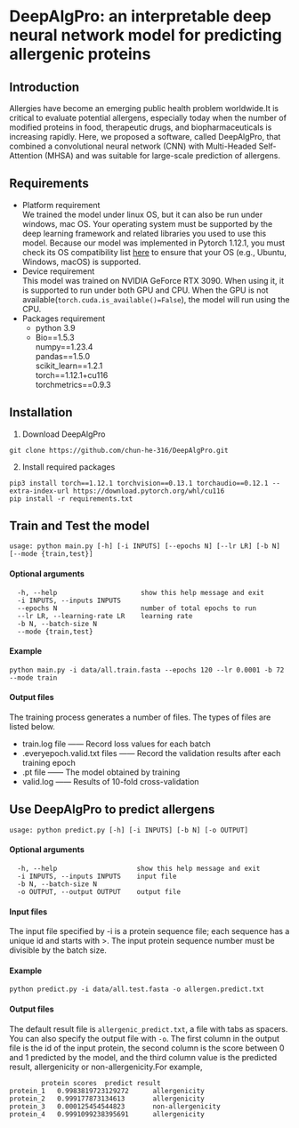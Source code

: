 # DeepAlgPro: an interpretable deep neural network model for predicting allergenic proteins
## Introduction
Allergies have become an emerging public health problem worldwide.It is critical to evaluate potential allergens, especially today when the number of modified proteins in food, therapeutic drugs, and biopharmaceuticals is increasing rapidly. Here, we proposed a software, called DeepAlgPro, that combined a convolutional neural network (CNN) with Multi-Headed Self-Attention (MHSA) and was suitable for large-scale prediction of allergens. 

## Requirements
- Platform requirement<br>
We trained the model under linux OS, but it can also be run under windows, mac OS. Your operating system must be supported by the deep learning framework and related libraries you used to use this model. Because our model was implemented in Pytorch 1.12.1, you must check its OS compatibility list [here](https://pytorch.org/get-started/previous-versions/) to ensure that your OS (e.g., Ubuntu, Windows, macOS) is supported.
- Device requirement<br>
This model was trained on NVIDIA GeForce RTX 3090. When using it, it is supported to run under both GPU and CPU. When the GPU is not available(`torch.cuda.is_available()=False`), the model will run using the CPU.
- Packages requirement<br>
  - python 3.9<br>
  - Bio==1.5.3<br>
    numpy==1.23.4<br>
    pandas==1.5.0<br>
    scikit_learn==1.2.1<br>
    torch==1.12.1+cu116<br>
    torchmetrics==0.9.3<br>
## Installation
1. Download DeepAlgPro
```
git clone https://github.com/chun-he-316/DeepAlgPro.git
```
2. Install required packages<br>
```
pip3 install torch==1.12.1 torchvision==0.13.1 torchaudio==0.12.1 --extra-index-url https://download.pytorch.org/whl/cu116
pip install -r requirements.txt
```
## Train and Test the model
```
usage: python main.py [-h] [-i INPUTS] [--epochs N] [--lr LR] [-b N] [--mode {train,test}]
```
#### Optional arguments
```
  -h, --help                     show this help message and exit
  -i INPUTS, --inputs INPUTS
  --epochs N                     number of total epochs to run
  --lr LR, --learning-rate LR    learning rate
  -b N, --batch-size N
  --mode {train,test}
```
#### Example
```
python main.py -i data/all.train.fasta --epochs 120 --lr 0.0001 -b 72 --mode train
```
#### Output files
The training process generates a number of files. The types of files are listed below.
- train.log file —— Record loss values for each batch
- .everyepoch.valid.txt files —— Record the validation results after each training epoch
- .pt file —— The model obtained by training
- valid.log —— Results of 10-fold cross-validation
## Use DeepAlgPro to predict allergens
```
usage: python predict.py [-h] [-i INPUTS] [-b N] [-o OUTPUT]
```
#### Optional arguments
```
  -h, --help                    show this help message and exit
  -i INPUTS, --inputs INPUTS    input file
  -b N, --batch-size N
  -o OUTPUT, --output OUTPUT    output file
```
#### Input files
The input file specified by -i is a protein sequence file; each sequence has a unique id and starts with >. The input protein sequence number must be divisible by the batch size.
#### Example
```
python predict.py -i data/all.test.fasta -o allergen.predict.txt
```
#### Output files
  The default result file is `allergenic_predict.txt`, a file with tabs as spacers. You can also specify the output file with `-o`. The first column in the output file is the id of the input protein, the second column is the score between 0 and 1 predicted by the model, and the third column value is the predicted result, allergenicity or non-allergenicity.For example,
```
        protein scores  predict result
protein_1   0.9983819723129272      allergenicity
protein_2   0.999177873134613       allergenicity
protein_3   0.000125454544823       non-allergenicity
protein_4   0.9991099238395691      allergenicity
```
